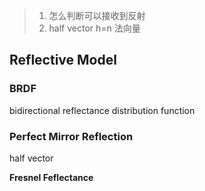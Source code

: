 > 1. 怎么判断可以接收到反射
> 2. half vector h=n 法向量

## Reflective Model

### BRDF

bidirectional reflectance distribution function

### Perfect Mirror Reflection

half vector



**Fresnel Feflectance**